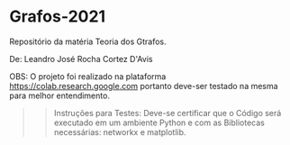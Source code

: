 # Grafos-2021
Repositório da matéria Teoria dos Gtrafos.

De: Leandro José Rocha Cortez D'Avis

OBS: O projeto foi realizado na plataforma https://colab.research.google.com portanto deve-ser testado na mesma para melhor entendimento.

>> Instruções para Testes:
  > Deve-se certificar que o Código será executado em um ambiente Python e com as Bibliotecas necessárias: networkx e matplotlib.   
